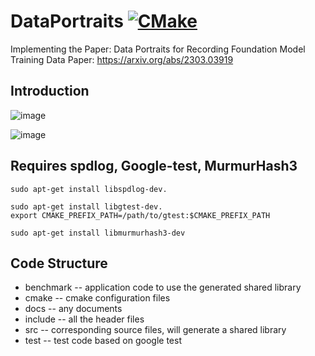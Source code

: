 # DataPortraits [![CMake](https://github.com/intellistream/ModernCPlusProjectTemplate/actions/workflows/cmake.yml/badge.svg?branch=main)](https://github.com/intellistream/ModernCPlusProjectTemplate/actions/workflows/cmake.yml)
Implementing the Paper: Data Portraits for Recording Foundation Model Training Data
Paper: https://arxiv.org/abs/2303.03919

## Introduction

![image](https://github.com/rjzhb/DataPortraits/assets/105226542/5e4aa17a-9ad5-4fc6-b98d-4b3b0a2ccadb)

![image](https://github.com/rjzhb/DataPortraits/assets/105226542/c02dddab-827f-435b-87fd-c987f4180401)

## Requires spdlog, Google-test, MurmurHash3
```shell
sudo apt-get install libspdlog-dev.

sudo apt-get install libgtest-dev.
export CMAKE_PREFIX_PATH=/path/to/gtest:$CMAKE_PREFIX_PATH

sudo apt-get install libmurmurhash3-dev
```

## Code Structure
- benchmark -- application code to use the generated shared library
- cmake -- cmake configuration files
- docs -- any documents
- include -- all the header files
- src -- corresponding source files, will generate a shared library
- test -- test code based on google test

